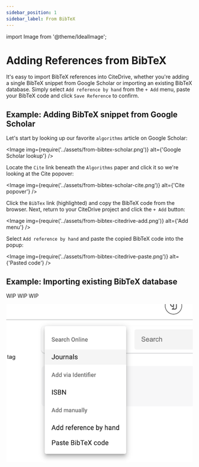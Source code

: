 ```yaml
---
sidebar_position: 1
sidebar_label: From BibTeX
---
```


import Image from '@theme/IdealImage';

# Adding References from BibTeX

It's easy to import BibTeX references into CiteDrive, whether you're adding a single BibTeX snippet from Google Scholar or importing an existing BibTeX database. Simply select `Add reference by hand` from the `+ Add` menu, paste your BibTeX code and click `Save Reference` to confirm.

## Example: Adding BibTeX snippet from Google Scholar

Let's start by looking up our favorite `algorithms` article on Google Scholar:

<Image img={require('../assets/from-bibtex-scholar.png')} alt={'Google Scholar lookup'} />

Locate the `Cite` link beneath the `Algorithms` paper and click it so we're looking at the Cite popover:

<Image img={require('../assets/from-bibtex-scholar-cite.png')} alt={'Cite popover'} />

Click the `BibTex` link (highlighted) and copy the BibTeX code from the browser. Next, return to your CiteDrive project and click the `+ Add` button:

<Image img={require('../assets/from-bibtex-citedrive-add.png')} alt={'Add menu'} />

Select `Add reference by hand` and paste the copied BibTeX code into the popup:

<Image img={require('../assets/from-bibtex-citedrive-paste.png')} alt={'Pasted code'} />

## Example: Importing existing BibTeX database

WIP WIP WIP

![Search Online](../assets/search-journals-online.png)
